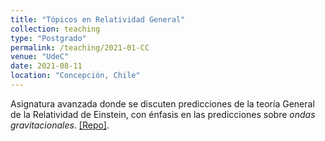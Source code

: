 ```yaml
---
title: "Tópicos en Relatividad General"
collection: teaching
type: "Postgrado"
permalink: /teaching/2021-01-CC
venue: "UdeC"
date: 2021-08-11
location: "Concepción, Chile"
---
```


Asignatura avanzada donde se discuten predicciones de la teoría General de la Relatividad de Einstein, con énfasis en las predicciones sobre _ondas gravitacionales_.  [[Repo]](https://github.com/gfrubi/RG).
